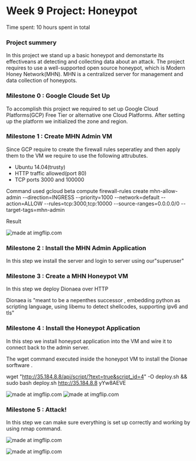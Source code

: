 # Week 9 Project: Honeypot

Time spent: 10 hours spent in total

### Project summery 

In this project we stand up a basic honeypot and demonstarte its effectiveans at detecting and collecting data about an attack. The project requires to use a well-supported open source honeypot, which is Modern Honey Network(MHN). MHN is a centralized server for management and data collection of honeypots.

### Milestone 0 : Google Cloude Set Up

To accomplish this project we required to set up Google Cloud Platforms(GCP) Free Tier or alternative one Cloud Platforms. After setting up the platform we initialized the zone and region.

### Milestone 1 : Create MHN Admin VM 

Since GCP require to create the firewall rules seperatley and then apply them to the VM we require to use the following attrubutes.

- Ubuntu 14.04(trusty)
- HTTP traffic allowed(port 80)
- TCP ports 3000 and 100000

Command used 
gcloud beta compute firewall-rules create mhn-allow-admin --direction=INGRESS --priority=1000 --network=default --action=ALLOW --rules=tcp:3000,tcp:10000 --source-ranges=0.0.0.0/0 --target-tags=mhn-admin

Result 

<img src="https://i.imgflip.com/27zs1q.gif" title="made at imgflip.com"/>

### Milestone 2 : Install the MHN Admin Application 

In this step we install the server and login to server using our"superuser"

### Milestone 3 : Create a MHN Honeypot VM 

In this step we deploy Dionaea over HTTP

Dionaea is "meant to be a nepenthes successor , embedding python as scripting language, using libemu to detect shellcodes, supporting ipv6 and tls"

### Milestone 4 : Install the Honeypot Application

In this step we install honeypot application into the VM and wire it to connect back to the admin server.

The wget command executed inside the honeypot VM to install the Dionae sorftware .

wget "http://35.184.8.8/api/script/?text=true&script_id=4" -O deploy.sh && sudo bash deploy.sh http://35.184.8.8 yYw8AEVE

<img src="https://i.imgflip.com/27zt00.gif" title="made at imgflip.com"/>

<img src="https://i.imgflip.com/27zt7p.gif" title="made at imgflip.com"/>

### Milestone 5 : Attack!

In this step we can make sure everything is set up correctly and working by using nmap command.

<img src="https://i.imgflip.com/27zth7.gif" title="made at imgflip.com"/>


<img src="https://i.imgflip.com/27ztnb.gif" title="made at imgflip.com"/></a>



